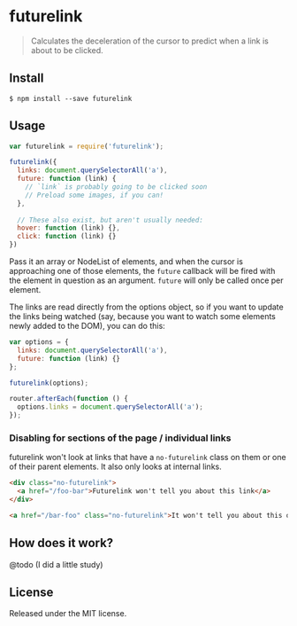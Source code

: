 # futurelink

> Calculates the deceleration of the cursor to predict when a link is about to be clicked.

## Install

```
$ npm install --save futurelink
```

## Usage

```js
var futurelink = require('futurelink');

futurelink({
  links: document.querySelectorAll('a'),
  future: function (link) {
    // `link` is probably going to be clicked soon
    // Preload some images, if you can!
  },
  
  // These also exist, but aren't usually needed:
  hover: function (link) {},
  click: function (link) {}
})
```

Pass it an array or NodeList of elements, and when the cursor is approaching one of those elements, the `future` callback will be fired with the element in question as an argument. `future` will only be called once per element.

The links are read directly from the options object, so if you want to update the links being watched (say, because you want to watch some elements newly added to the DOM), you can do this:

```js
var options = {
  links: document.querySelectorAll('a'),
  future: function (link) {}
};

futurelink(options);

router.afterEach(function () {
  options.links = document.querySelectorAll('a');
});
```

### Disabling for sections of the page / individual links

futurelink won't look at links that have a `no-futurelink` class on them or one of their parent elements. It also only looks at internal links.

```html
<div class="no-futurelink">
  <a href="/foo-bar">Futurelink won't tell you about this link</a>
</div>

<a href="/bar-foo" class="no-futurelink">It won't tell you about this one either</a>
```

## How does it work?

@todo (I did a little study)

## License

Released under the MIT license.